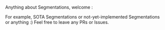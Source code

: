 Anything about Segmentations, welcome :

For example, SOTA Segmentations or not-yet-implemented Segmentations or anything :) Feel free to leave any PRs or Issues.
